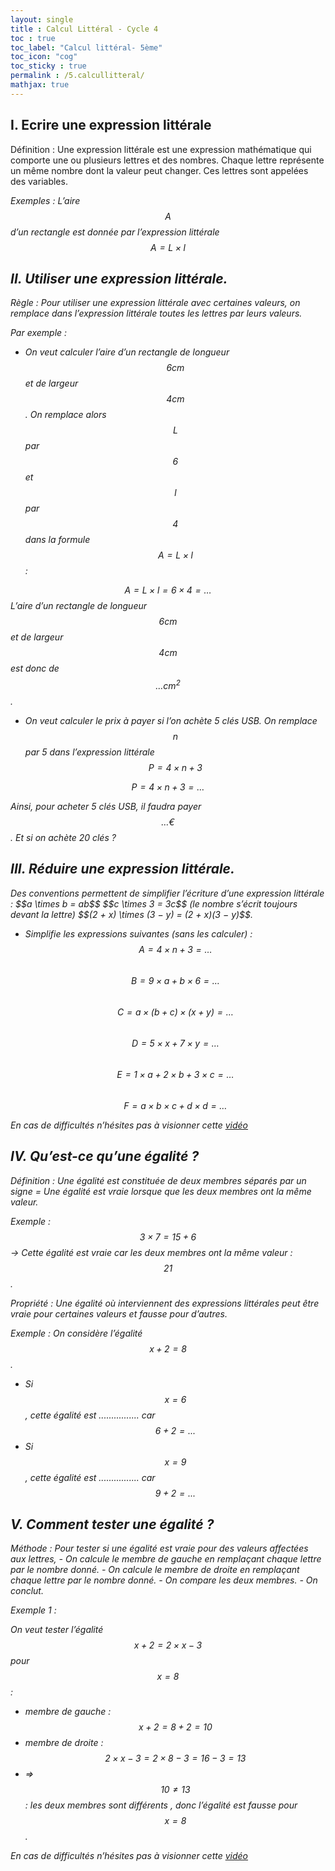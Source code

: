 ```yaml
---
layout: single
title : Calcul Littéral - Cycle 4
toc : true
toc_label: "Calcul littéral- 5ème"
toc_icon: "cog"
toc_sticky : true
permalink : /5.calcullitteral/
mathjax: true
---
```


## I. Ecrire une expression littérale

<div class="cours" markdown="1">
Définition : Une expression littérale est une expression mathématique qui comporte une ou plusieurs lettres et des nombres. 
Chaque lettre représente un même nombre dont la valeur peut changer. 
Ces lettres sont appelées des variables. 
</div>

<i class="exemple"/> Exemples :
L’aire $$ A$$ d’un rectangle est donnée par l’expression littérale $$ A = L \times l $$


## II. Utiliser une expression littérale.	

<div class="cours" markdown="1">
Règle : Pour utiliser une expression littérale avec certaines valeurs, on remplace dans l’expression littérale toutes les lettres par leurs valeurs.
</div>


<i class="exemple"/>Par exemple : 		
- On veut calculer l’aire d’un rectangle de longueur $$6\mathrm{cm}$$ et de largeur $$ 4 \mathrm{cm}$$. On remplace alors $$L$$ par $$6$$ et $$l$$ par $$4$$ dans la formule $$A = L \times l$$ :

$$A = L \times l = 6 \times 4 = \ldots$$
L’aire d’un rectangle de longueur $$6\mathrm{cm}$$ et de largeur $$4\mathrm{cm}$$ est donc de $$\ldots \mathrm{cm^2}$$.



- On veut calculer le prix à payer si l’on achète 5 clés USB. On remplace $$n$$ par 5 dans l’expression littérale $$P = 4 \times n + 3$$

$$P = 4 \times n + 3 = \ldots$$


Ainsi, pour acheter 5 clés USB, il faudra payer $$\ldots€$$.
Et si on achète 20 clés ?


## III. Réduire une expression littérale.

<div class="cours" markdown="1">
Des conventions permettent de simplifier l’écriture d’une expression littérale :   
$$a \times b = ab$$	  
$$c \times 3 = 3c$$ (le nombre s’écrit toujours devant la lettre)   		
$$(2 + x) \times (3 − y) = (2 + x)(3 − y)$$.   
</div>

- Simplifie les expressions suivantes (sans les calculer) : 			
$$A = 4 \times n + 3 = \ldots$$   
$$B = 9 \times a + b \times 6 =\ldots$$   
$$C = a \times (b + c) \times (x + y) =\ldots$$   
$$D = 5 \times x + 7 \times y =\ldots$$   
$$E = 1 \times a + 2 \times b + 3 \times c=\ldots$$   
$$F = a \times b \times c + d \times d =\ldots$$   

<i class="exemple"/> En cas de difficultés n’hésites pas à visionner cette [vidéo ]()

## IV. Qu’est-ce qu’une égalité ?

<div class="cours" markdown="1">
<i class="definition"/>Définition : 
Une égalité est constituée de deux membres séparés par un signe =
Une égalité est vraie lorsque que les deux membres ont la même valeur.
</div>
	
				
<i class="exemple"/>Exemple : $$3 \times 7 = 15 + 6$$ → Cette égalité est vraie car les deux membres ont la même valeur : $$21$$. 	

<div class="cours" markdown="1">
Propriété : Une égalité où interviennent des expressions littérales peut être vraie pour certaines valeurs et fausse pour d’autres.
</div>
			
<i class="exemple"/>Exemple : On considère l’égalité $$x + 2 = 8$$.   
- Si $$x = 6$$, cette égalité est ................ car $$6 + 2 = ...$$   
- Si $$x = 9$$, cette égalité est ................ car $$9 + 2 = ...$$		

## V. Comment tester une égalité ?	

<div class="cours" markdown="1">
Méthode : Pour tester si une égalité est vraie pour des valeurs affectées aux lettres,
- On calcule le membre de gauche en remplaçant chaque lettre par le nombre donné. 
- On calcule le membre de droite en remplaçant chaque lettre par le nombre donné. 
- On compare les deux membres.
- On conclut. 
</div>
		
<i class="exemple"/>Exemple 1 :   


On veut tester l’égalité $$x + 2 = 2 \times x − 3$$ pour $$x = 8$$ :
- membre de gauche : $$x + 2 = 8 + 2 = 10$$
- membre de droite : $$2 \times x − 3 = 2 \times 8 − 3 = 16 - 3 = 13$$			
- ⇒ $$10 ≠ 13$$ : les deux membres sont différents , donc l’égalité est fausse pour $$x = 8$$.


En cas de difficultés n’hésites pas à visionner cette [vidéo ]()


			
					

